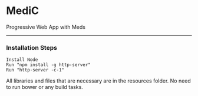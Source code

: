 # MediC
Progressive Web App with Meds
_________________________
  ### Installation Steps

    Install Node
    Run "npm install -g http-server"
    Run "http-server -c-1"

All libraries and files that are necessary are in the resources folder. No need to run bower or any build tasks.
